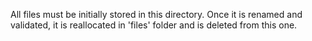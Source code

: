 All files must be initially stored in this directory. Once it is renamed and validated, it is reallocated in 'files' folder and is deleted from this one.